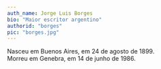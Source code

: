 ```yaml
---
auth_name: Jorge Luis Borges
bio: "Maior escritor argentino"
authorid: "borges"
pic: "borges.jpg"
---
```


Nasceu em Buenos Aires, em 24 de agosto de 1899. \
Morreu em Genebra, em 14 de junho de 1986.